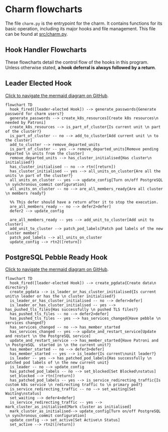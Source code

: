 


# Charm flowcharts

The file `charm.py` is the entrypoint for the charm. It contains functions for its basic operation, including its major hooks and file management. This file can be found at [src/charm.py](https://github.com/canonical/postgresql-k8s-operator/blob/main/src/charm.py).

## Hook Handler Flowcharts

These flowcharts detail the control flow of the hooks in this program. Unless otherwise stated, **a hook deferral is always followed by a return**.

## Leader Elected Hook
[Click to navigate the mermaid diagram on GitHub](https://github.com/canonical/postgresql-k8s-operator/blob/e760a3df8ceceab49357ff57c620299d9d101fc8/docs/explanation/flowcharts/e-flowchart-charm.md).

```mermaid
flowchart TD
  hook_fired([leader-elected Hook]) --> generate_passwords{Generate password for charm users?}
  generate_passwords --> create_k8s_resources[Create k8s resources\n needed by Patroni]
  create_k8s_resources --> is_part_of_cluster{Is current unit \n part of the cluster?}
  is_part_of_cluster -- no --> add_to_cluster[Add current unit \n to the cluster]
  add_to_cluster --> remove_departed_units
  is_part_of_cluster -- yes --> remove_departed_units[Remove pending departed \n units from the cluster]
  remove_departed_units --> has_cluster_initialised{Has cluster\n initialised?}
  has_cluster_initialised -- no --> rtn([return])
  has_cluster_initialised -- yes --> all_units_on_cluster{Are all the units \n part of the cluster?}
  all_units_on_cluster -- yes --> update_config[Turn on/off PostgreSQL \n synchronous_commit configuration]
  all_units_on_cluster -- no --> are_all_members_ready{Are all cluster \n members ready?}

  %% This defer should have a return after it to stop the execution.
  are_all_members_ready -- no --> defer2>defer]
  defer2 --> update_config

  are_all_members_ready -- yes --> add_unit_to_cluster[Add unit to cluster]
  add_unit_to_cluster --> patch_pod_labels[Patch pod labels of the new cluster member]
  patch_pod_labels --> all_units_on_cluster
  update_config --> rtn2([return])
```

## PostgreSQL Pebble Ready Hook
[Click to navigate the mermaid diagram on GitHub](https://github.com/canonical/postgresql-k8s-operator/blob/e760a3df8ceceab49357ff57c620299d9d101fc8/docs/explanation/flowcharts/e-flowchart-charm.md).

```mermaid
flowchart TD
  hook_fired([leader-elected Hook]) --> create_pgdata{Create data\n directory}
  create_pgdata --> is_leader_or_has_cluster_initialised{Is current unit\n leader or has the \n cluster initialised?}
  is_leader_or_has_cluster_initialised -- no --> defer>defer]
  is_leader_or_has_cluster_initialised -- yes --> has_pushed_tls_files{Has successfully \n pushed TLS files?}
  has_pushed_tls_files -- no --> defer2>defer]
  has_pushed_tls_files -- yes --> has_services_changed{Have pebble \n services changed?}
  has_services_changed -- no --> has_member_started
  has_services_changed -- yes --> update_and_restart_service[Update and restart \n the PostgreSQL service]
  update_and_restart_service --> has_member_started{Have Patroni and \n PostgreSQL  started in \n the current unit?}
  has_member_started -- no --> defer3>defer]
  has_member_started -- yes --> is_leader{Is current\nunit leader?}
  is_leader -- yes --> has_patched_pod_labels{Has successfully \n patched pod labels of \n the new current unit}
  is_leader -- no --> update_config
  has_patched_pod_labels -- no --> set_blocked[Set Blocked\nstatus]
  set_blocked --> rtn([return])
  has_patched_pod_labels -- yes --> is_service_redirecting_traffic{Is custom k8s service \n redirecting traffic to \n primary pod?}
  is_service_redirecting_traffic -- no --> set_waiting[Set Waiting\nstatus]
  set_waiting --> defer4>defer]
  is_service_redirecting_traffic -- yes --> mark_cluster_as_initialised[Mark cluster as initialised]
  mark_cluster_as_initialised--> update_config[Turn on/off PostgreSQL \n synchronous_commit configuration]
  update_config --> set_active[Set Active\n Status]
  set_active --> rtn2([return])
```

